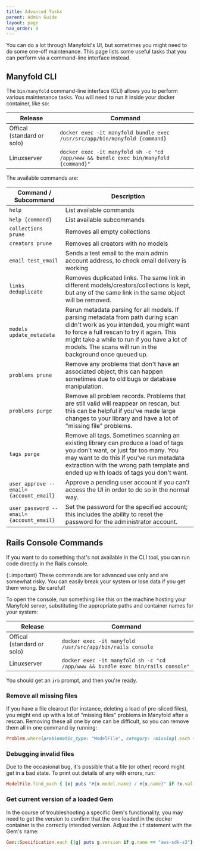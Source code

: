 ```yaml
---
title: Advanced Tasks
parent: Admin Guide
layout: page
nav_order: 9
---
```


You can do a lot through Manyfold's UI, but sometimes you might need to do some one-off maintenance. This page lists some useful tasks that you can perform via a command-line interface instead.

## Manyfold CLI

The `bin/manyfold` command-line interface (CLI) allows you to perform various maintenance tasks. You will need to run it inside your docker container, like so:

|Release|Command|
|--|--|
|Offical (standard or solo)|`docker exec -it manyfold bundle exec /usr/src/app/bin/manyfold {command}`|
|Linuxserver|`docker exec -it manyfold sh -c "cd /app/www && bundle exec bin/manyfold {command}"`|

The available commands are:

|Command / Subcommand|Description|
|---|---|
|`help`|List available commands|
|`help {command}`|List available subcommands|
|`collections prune`|Removes all empty collections|
|`creators prune`|Removes all creators with no models|
|`email test_email`|Sends a test email to the main admin account address, to check email delivery is working|
|`links deduplicate`|Removes duplicated links. The same link in different models/creators/collections is kept, but any of the same link in the same object will be removed.|
|`models update_metadata`|Rerun metadata parsing for all models. If parsing metadata from path during scan didn't work as you intended, you might want to force a full rescan to try it again. This might take a while to run if you have a lot of models. The scans will run in the background once queued up.|
|`problems prune`|Remove any problems that don't have an associated object; this can happen sometimes due to old bugs or database manipulation.|
|`problems purge`|Remove all problem records. Problems that are still valid will reappear on rescan, but this can be helpful if you've made large changes to your library and have a lot of "missing file" problems.|
|`tags purge`|Remove all tags. Sometimes scanning an existing library can produce a load of tags you don't want, or just far too many. You may want to do this if you've run metadata extraction with the wrong path template and ended up with loads of tags you don't want.|
|`user approve --email={account_email}`|Approve a pending user account if you can't access the UI in order to do so in the normal way.|
|`user password --email={account_email}`|Set the password for the specified account; this includes the ability to reset the password for the administrator account.|

## Rails Console Commands

If you want to do something that's not available in the CLI tool, you can run code directly in the Rails console.

{:.important}
These commands are for advanced use only and are somewhat risky. You can easily break your system or lose data if you get them wrong. Be careful!

To open the console, run something like this on the machine hosting your Manyfold server, substituting the appropriate paths and container names for your system:

|Release|Command|
|--|--|
|Offical (standard or solo)|`docker exec -it manyfold /usr/src/app/bin/rails console`|
|Linuxserver|`docker exec -it manyfold sh -c "cd /app/www && bundle exec bin/rails console"`|

You should get an `irb` prompt, and then you're ready.

### Remove all missing files

If you have a file clearout (for instance, deleting a load of pre-sliced files), you might end up with a lot of "missing files" problems in Manyfold after a rescan. Removing these all one by one can be difficult, so you can remove them all in one command by running:

```ruby
Problem.where(problematic_type: "ModelFile", category: :missing).each {|x| x.problematic.destroy}
```

### Debugging invalid files

Due to the occasional bug, it's possible that a file (or other) record might get in a bad state. To print out details of any with errors, run:

```ruby
ModelFile.find_each { |x| puts "#{x.model.name} / #{x.name}" if !x.valid? }
````

### Get current version of a loaded Gem

In the course of troubleshooting a specific Gem's functionality, you may need to get the version to confirm that the one loaded in the docker container is the correctly intended version. Adjust the `if` statement with the Gem's name:

```ruby
Gem::Specification.each {|g| puts g.version if g.name == "aws-sdk-s3"};
```
